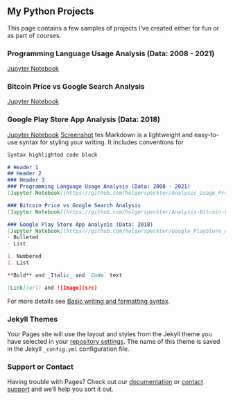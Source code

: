 ## My Python Projects

This page contains a few samples of projects I've created either for fun or as part of courses.


### Programming Language Usage Analysis (Data: 2008 - 2021)
[Jupyter Notebook](https://github.com/holgerspeckter/Analysis_Usage_Programming_Language/blob/main/UsageProgrammingLanguage.ipynb)

### Bitcoin Price vs Google Search Analysis
[Jupyter Notebook](https://github.com/holgerspeckter/Analysis-Bitcoin-Price-vs-Google-Search/blob/main/Bitcoin%20Price%20vs.%20Google%20Search%20for%20Bitcoin%20Analysis.ipynb)

### Google Play Store App Analysis (Data: 2018)
[Jupyter Notebook](https://github.com/holgerspeckter/Google_PlayStore_Analysis_2018_Data/blob/main/Google_Play_Store_App_Analysis_2018.ipynb)
[Screenshot](./images//ProgAnalysis.PNG)
tes Markdown is a lightweight and easy-to-use syntax for styling your writing. It includes conventions for

```markdown
Syntax highlighted code block

# Header 1
## Header 2
### Header 3
### Programming Language Usage Analysis (Data: 2008 - 2021)
[Jupyter Notebook](https://github.com/holgerspeckter/Analysis_Usage_Programming_Language/blob/main/UsageProgrammingLanguage.ipynb)

### Bitcoin Price vs Google Search Analysis
[Jupyter Notebook](https://github.com/holgerspeckter/Analysis-Bitcoin-Price-vs-Google-Search/blob/main/Bitcoin%20Price%20vs.%20Google%20Search%20for%20Bitcoin%20Analysis.ipynb)

### Google Play Store App Analysis (Data: 2018)
[Jupyter Notebook](https://github.com/holgerspeckter/Google_PlayStore_Analysis_2018_Data/blob/main/Google_Play_Store_App_Analysis_2018.ipynb)
- Bulleted
- List

1. Numbered
2. List

**Bold** and _Italic_ and `Code` text

[Link](url) and ![Image](src)
```

For more details see [Basic writing and formatting syntax](https://docs.github.com/en/github/writing-on-github/getting-started-with-writing-and-formatting-on-github/basic-writing-and-formatting-syntax).

### Jekyll Themes

Your Pages site will use the layout and styles from the Jekyll theme you have selected in your [repository settings](https://github.com/holgerspeckter/python_projects/settings/pages). The name of this theme is saved in the Jekyll `_config.yml` configuration file.

### Support or Contact

Having trouble with Pages? Check out our [documentation](https://docs.github.com/categories/github-pages-basics/) or [contact support](https://support.github.com/contact) and we’ll help you sort it out.
